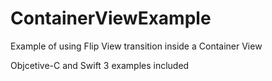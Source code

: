 # ContainerViewExample

Example of using Flip View transition inside a Container View

Objcetive-C and Swift 3 examples included
